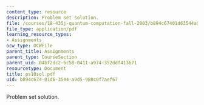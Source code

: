 ```yaml
---
content_type: resource
description: Problem set solution.
file: /courses/18-435j-quantum-computation-fall-2003/b894c67401d63544a9d5988c0f7aef67_ps10sol.pdf
file_type: application/pdf
learning_resource_types:
- Assignments
ocw_type: OCWFile
parent_title: Assignments
parent_type: CourseSection
parent_uid: 04bf2dc2-6c58-0411-a974-352ddf413671
resourcetype: Document
title: ps10sol.pdf
uid: b894c674-01d6-3544-a9d5-988c0f7aef67
---
```

Problem set solution.

